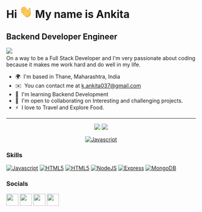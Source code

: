 Hi <img src="https://raw.githubusercontent.com/ABSphreak/ABSphreak/master/gifs/Hi.gif" width="35"> My name is Ankita
===========================

Backend Developer Engineer
---------------------------
![](https://komarev.com/ghpvc/?username=ankita9809&color=brightgreen&style=flat) \
On a way to be a Full Stack Developer and I'm very passionate about coding because it makes me work hard and do well in my life.

* 🌍  I'm based in Thane, Maharashtra, India
* ✉️  You can contact me at [k.ankita037@gmail.com](mailto:k.ankita037@gmail.com)
* 🧠  I'm learning Backend Development
* 🤝  I'm open to collaborating on Interesting and challenging projects.
* ⚡  I love to Travel and Explore Food.

<hr>
<p align="center">
  <img width="400px" src="https://github-readme-stats.vercel.app/api?username=ankita9809&count_private=true&show_icons=true&theme=material-palenight&hide_border=true&bg_color=1F222E" />
  <img width="400px" src="https://github-readme-streak-stats.herokuapp.com/?user=ankita9809&theme=material-palenight&hide_border=true&fire=C77800&ring=7C2AE8&background=1F222E" />
</p>
     
<div align="center"> <a href="https://skyline.github.com/ankita9809/2022" target="_blank" rel="noreferrer"><img src="https://upload.wikimedia.org/wikipedia/commons/f/fa/Click_here_button.png" width="100" height="40" alt="Javascript" /></a></div>

### Skills

<p align="left">
<a href="https://developer.mozilla.org/en-US/docs/Web/JavaScript" target="_blank" rel="noreferrer"><img src="https://raw.githubusercontent.com/danielcranney/readme-generator/main/public/icons/skills/javascript-colored.svg" width="36" height="36" alt="Javascript" /></a>
<a href="https://developer.mozilla.org/en-US/docs/Glossary/HTML5" target="_blank" rel="noreferrer"><img src="https://raw.githubusercontent.com/danielcranney/readme-generator/main/public/icons/skills/html5-colored.svg" width="36" height="36" alt="HTML5" /></a>
<a href="https://developer.mozilla.org/en-US/docs/Web/CSS" target="_blank" rel="noreferrer"><img src="https://raw.githubusercontent.com/danielcranney/readme-generator/main/public/icons/skills/css3-colored.svg" width="36" height="36" alt="HTML5" /></a>
<a href="https://nodejs.org/en/" target="_blank" rel="noreferrer"><img src="https://raw.githubusercontent.com/danielcranney/readme-generator/main/public/icons/skills/nodejs-colored.svg" width="36" height="36" alt="NodeJS" /></a>
<a href="https://expressjs.com/" target="_blank" rel="noreferrer"><img src="https://raw.githubusercontent.com/danielcranney/readme-generator/main/public/icons/skills/express-colored.svg" width="36" height="36" alt="Express" /></a>
<a href="https://www.mongodb.com/" target="_blank" rel="noreferrer"><img src="https://raw.githubusercontent.com/danielcranney/readme-generator/main/public/icons/skills/mongodb-colored.svg" width="36" height="36" alt="MongoDB" /></a>
</p>


### Socials

<p align="left"> 
<a href="https://github.com/ankita9809?tab=overview&from=2022-07-01&to=2022-07-28" target="_blank" rel="noreferrer"><img src="https://raw.githubusercontent.com/danielcranney/readme-generator/main/public/icons/socials/github.svg" width="32" height="32" /></a> 
<a href="https://www.instagram.com/miss_thakur_19/" target="_blank" rel="noreferrer"><img src="https://raw.githubusercontent.com/danielcranney/readme-generator/main/public/icons/socials/instagram.svg" width="32" height="32" /></a> 
<a href="https://www.linkedin.com/in/ankita-kumari-89a036148/" target="_blank" rel="noreferrer"><img src="https://raw.githubusercontent.com/danielcranney/readme-generator/main/public/icons/socials/linkedin.svg" width="32" height="32" /></a> 
<a href="https://my-portfolio-resume.vercel.app/" target="_blank" rel="noreferrer"><img src="https://cdn.pixabay.com/photo/2017/10/31/00/23/portfolio-2903909_960_720.png" width="32" height="32" /></a> 
</p>

<!---
ankita9809/ankita9809is a ✨ special ✨ repository because its `README.md` (this file) appears on your GitHub profile.
You can click the Preview link to take a look at your changes.
--->
